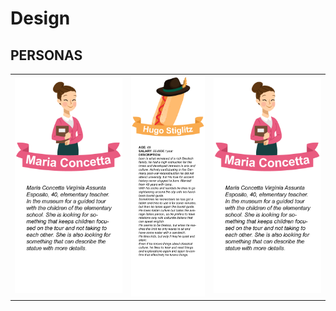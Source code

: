 # Design

## PERSONAS
|         |          |        |
| :-------------: |:-------------:|:-----:|
| ![](pics/maria.png) | ![](pics/hugo.png) | ![](pics/maria.png) |
